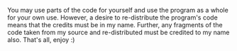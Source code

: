 You may use parts of the code for yourself and use the program as a whole for your own use.
However, a desire to re-distribute the program's code means that the credits must be in my name. 
Further, any fragments of the code taken from my source and re-distributed must be credited to my name also.
That's all, enjoy :)
